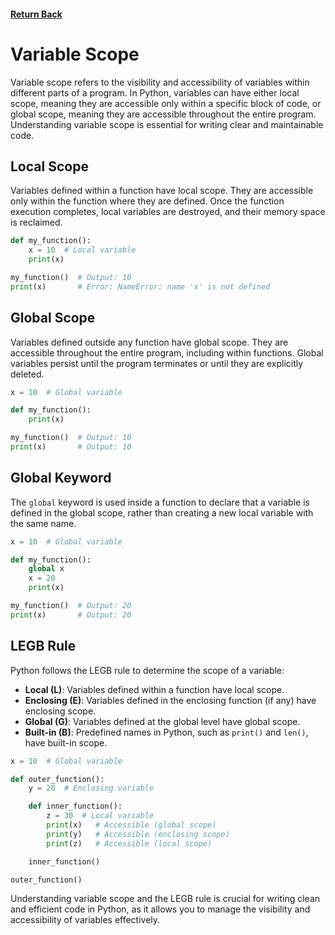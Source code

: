 #### [Return Back](../../python_for_testers.md)

# Variable Scope

Variable scope refers to the visibility and accessibility of variables within different parts of a program. In Python, variables can have either local scope, meaning they are accessible only within a specific block of code, or global scope, meaning they are accessible throughout the entire program. Understanding variable scope is essential for writing clear and maintainable code.

## Local Scope

Variables defined within a function have local scope. They are accessible only within the function where they are defined. Once the function execution completes, local variables are destroyed, and their memory space is reclaimed.

```python
def my_function():
    x = 10  # Local variable
    print(x)

my_function()  # Output: 10
print(x)       # Error: NameError: name 'x' is not defined
```

## Global Scope

Variables defined outside any function have global scope. They are accessible throughout the entire program, including within functions. Global variables persist until the program terminates or until they are explicitly deleted.

```python
x = 10  # Global variable

def my_function():
    print(x)

my_function()  # Output: 10
print(x)       # Output: 10
```

## Global Keyword

The `global` keyword is used inside a function to declare that a variable is defined in the global scope, rather than creating a new local variable with the same name.

```python
x = 10  # Global variable

def my_function():
    global x
    x = 20
    print(x)

my_function()  # Output: 20
print(x)       # Output: 20
```

## LEGB Rule

Python follows the LEGB rule to determine the scope of a variable:

- **Local (L)**: Variables defined within a function have local scope.
- **Enclosing (E)**: Variables defined in the enclosing function (if any) have enclosing scope.
- **Global (G)**: Variables defined at the global level have global scope.
- **Built-in (B)**: Predefined names in Python, such as `print()` and `len()`, have built-in scope.

```python
x = 10  # Global variable

def outer_function():
    y = 20  # Enclosing variable

    def inner_function():
        z = 30  # Local variable
        print(x)   # Accessible (global scope)
        print(y)   # Accessible (enclosing scope)
        print(z)   # Accessible (local scope)

    inner_function()

outer_function()
```

Understanding variable scope and the LEGB rule is crucial for writing clean and efficient code in Python, as it allows you to manage the visibility and accessibility of variables effectively.
